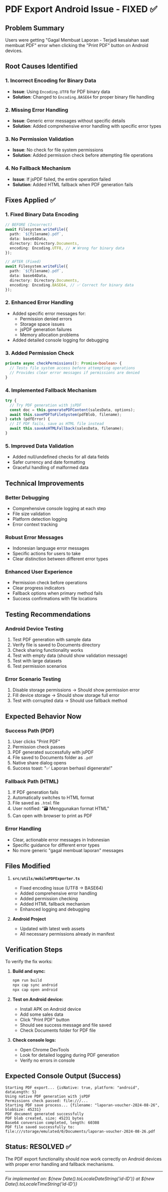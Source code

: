 # PDF Export Android Issue - FIXED ✅

## Problem Summary
Users were getting "Gagal Membuat Laporan - Terjadi kesalahan saat membuat PDF" error when clicking the "Print PDF" button on Android devices.

## Root Causes Identified

### 1. **Incorrect Encoding for Binary Data**
- **Issue**: Using `Encoding.UTF8` for PDF binary data
- **Solution**: Changed to `Encoding.BASE64` for proper binary file handling

### 2. **Missing Error Handling**
- **Issue**: Generic error messages without specific details
- **Solution**: Added comprehensive error handling with specific error types

### 3. **No Permission Validation**
- **Issue**: No check for file system permissions
- **Solution**: Added permission check before attempting file operations

### 4. **No Fallback Mechanism**
- **Issue**: If jsPDF failed, the entire operation failed
- **Solution**: Added HTML fallback when PDF generation fails

## Fixes Applied ✅

### 1. **Fixed Binary Data Encoding**
```typescript
// BEFORE (Incorrect)
await Filesystem.writeFile({
  path: `${filename}.pdf`,
  data: base64Data,
  directory: Directory.Documents,
  encoding: Encoding.UTF8, // ❌ Wrong for binary data
});

// AFTER (Fixed)
await Filesystem.writeFile({
  path: `${filename}.pdf`,
  data: base64Data,
  directory: Directory.Documents,
  encoding: Encoding.BASE64, // ✅ Correct for binary data
});
```

### 2. **Enhanced Error Handling**
- Added specific error messages for:
  - Permission denied errors
  - Storage space issues
  - jsPDF generation failures
  - Memory allocation problems
- Added detailed console logging for debugging

### 3. **Added Permission Check**
```typescript
private async checkPermissions(): Promise<boolean> {
  // Tests file system access before attempting operations
  // Provides clear error messages if permissions are denied
}
```

### 4. **Implemented Fallback Mechanism**
```typescript
try {
  // Try PDF generation with jsPDF
  const doc = this.generatePDFContent(salesData, options);
  await this.savePDFToFileSystem(pdfBlob, filename);
} catch (pdfError) {
  // If PDF fails, save as HTML file instead
  await this.saveAsHTMLFallback(salesData, filename);
}
```

### 5. **Improved Data Validation**
- Added null/undefined checks for all data fields
- Safer currency and date formatting
- Graceful handling of malformed data

## Technical Improvements

### **Better Debugging**
- Comprehensive console logging at each step
- File size validation
- Platform detection logging
- Error context tracking

### **Robust Error Messages**
- Indonesian language error messages
- Specific actions for users to take
- Clear distinction between different error types

### **Enhanced User Experience**
- Permission check before operations
- Clear progress indicators
- Fallback options when primary method fails
- Success confirmations with file locations

## Testing Recommendations

### **Android Device Testing**
1. Test PDF generation with sample data
2. Verify file is saved to Documents directory
3. Check sharing functionality works
4. Test with empty data (should show validation message)
5. Test with large datasets
6. Test permission scenarios

### **Error Scenario Testing**
1. Disable storage permissions → Should show permission error
2. Fill device storage → Should show storage full error
3. Test with corrupted data → Should use fallback method

## Expected Behavior Now

### **Success Path (PDF)**
1. User clicks "Print PDF"
2. Permission check passes
3. PDF generated successfully with jsPDF
4. File saved to Documents folder as `.pdf`
5. Native share dialog opens
6. Success toast: "✅ Laporan berhasil digenerate!"

### **Fallback Path (HTML)**
1. If PDF generation fails
2. Automatically switches to HTML format
3. File saved as `.html` file
4. User notified: "🗃️ Menggunakan format HTML"
5. Can open with browser to print as PDF

### **Error Handling**
- Clear, actionable error messages in Indonesian
- Specific guidance for different error types
- No more generic "gagal membuat laporan" messages

## Files Modified

1. **`src/utils/mobilePDFExporter.ts`**
   - Fixed encoding issue (UTF8 → BASE64)
   - Added comprehensive error handling
   - Added permission checking
   - Added HTML fallback mechanism
   - Enhanced logging and debugging

2. **Android Project**
   - Updated with latest web assets
   - All necessary permissions already in manifest

## Verification Steps

To verify the fix works:

1. **Build and sync:**
   ```bash
   npm run build
   npx cap sync android
   npx cap open android
   ```

2. **Test on Android device:**
   - Install APK on Android device
   - Add some sales data
   - Click "Print PDF" button
   - Should see success message and file saved
   - Check Documents folder for PDF file

3. **Check console logs:**
   - Open Chrome DevTools
   - Look for detailed logging during PDF generation
   - Verify no errors in console

## Expected Console Output (Success)
```
Starting PDF export... {isNative: true, platform: "android", dataLength: 5}
Using native PDF generation with jsPDF
Permissions check passed: file:///...
Starting PDF save process... {filename: "laporan-voucher-2024-08-26", blobSize: 45231}
PDF document generated successfully
PDF blob created, size: 45231 bytes
Base64 conversion completed, length: 60308
PDF file saved successfully to: file:///storage/emulated/0/Documents/laporan-voucher-2024-08-26.pdf
```

## Status: RESOLVED ✅

The PDF export functionality should now work correctly on Android devices with proper error handling and fallback mechanisms.

---
*Fix implemented on: ${new Date().toLocaleDateString('id-ID')} at ${new Date().toLocaleTimeString('id-ID')}*